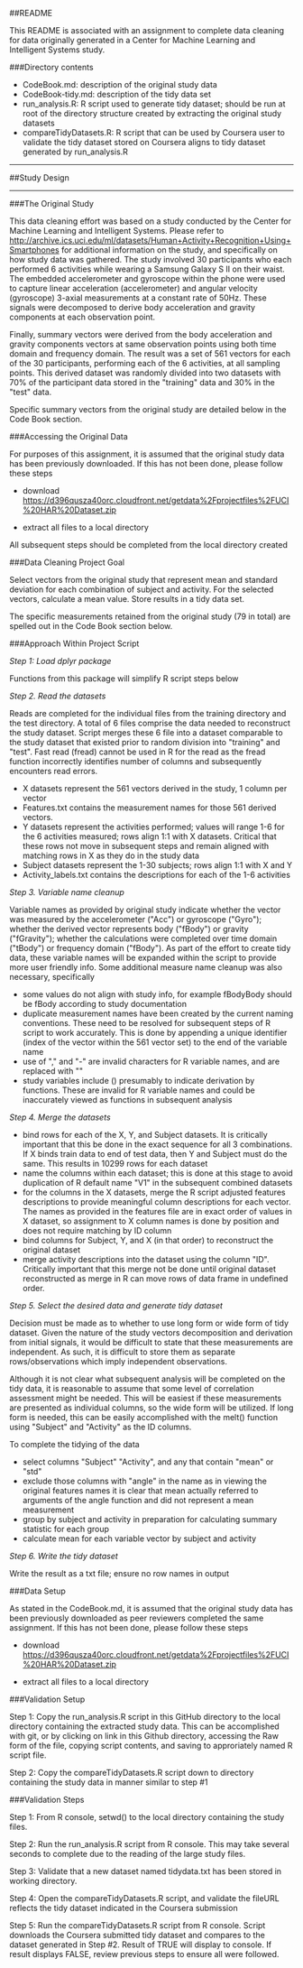 ##README

This README is associated with an assignment to complete data cleaning for data originally generated in a Center for Machine Learning and Intelligent Systems study.

###Directory contents

+ CodeBook.md: description of the original study data 
+ CodeBook-tidy.md: description of the tidy data set
+ run_analysis.R: R script used to generate tidy dataset; should be run at root of the directory structure created by extracting the original study datasets
+ compareTidyDatasets.R: R script that can be used by Coursera user to validate the tidy dataset stored on Coursera aligns to tidy dataset generated by run_analysis.R

---



##Study Design

---

###The Original Study

This data cleaning effort was based on a study conducted by the Center for 
Machine Learning and Intelligent Systems.  Please refer to http://archive.ics.uci.edu/ml/datasets/Human+Activity+Recognition+Using+Smartphones for additional information on the study, and specifically on how study data was gathered.  The study involved 30 participants who each performed 6 activities while wearing a Samsung Galaxy S II on their waist.  The embedded accelerometer and gyroscope within the phone were used to capture linear acceleration (accelerometer) and angular velocity (gyroscope) 3-axial measurements at a constant rate of 50Hz.  These signals were decomposed to derive body acceleration and gravity components at each observation point.  

Finally, summary vectors were derived from the body acceleration and gravity components vectors at same observation points using both time domain and frequency domain.  The result was a set of 561 vectors for each of the 30 participants, performing each of the 6 activities, at all sampling points.  This derived dataset was randomly divided into two datasets with 70% of the participant data stored in the "training" data and 30% in the "test" data.

Specific summary vectors from the original study are detailed below in the Code Book section.  

###Accessing the Original Data

For purposes of this assignment, it is assumed that the original study data has been previously downloaded.  If this has not been done, please follow these steps
  
  * download https://d396qusza40orc.cloudfront.net/getdata%2Fprojectfiles%2FUCI%20HAR%20Dataset.zip
  
  * extract all files to a local directory

All subsequent steps should be completed from the local directory created

###Data Cleaning Project Goal

Select vectors from the original study that represent mean and standard 
deviation for each combination of subject and activity.  For the selected vectors, calculate a mean value.  Store results in a tidy data set. 

The specific measurements retained from the original study (79 in total) are spelled out in the Code Book section below.  

###Approach Within Project Script

*Step 1: Load dplyr package*

Functions from this package will simplify R script steps below

*Step 2. Read the datasets*

Reads are completed for the individual files from the training directory and the test directory.  A total of 6 files comprise the data needed to reconstruct the study dataset.  Script merges these 6 file into a dataset comparable to the study dataset that existed prior to random division into "training" and "test". Fast read (fread) cannot be used in R for the read as the fread function incorrectly identifies number of columns and subsequently encounters read errors.

+ X datasets represent the 561 vectors derived in the study, 1 column per vector
+ Features.txt contains the measurement names for those 561 derived vectors.  
+ Y datasets represent the activities performed; values will range 1-6 for the 6 activities measured; rows align 1:1 with X datasets.  Critical that these rows not move in subsequent steps and remain aligned with matching rows in X as they do in the study data
+ Subject datasets represent the 1-30 subjects; rows align 1:1 with X and Y 
+ Activity_labels.txt contains the descriptions for each of the 1-6 activities

*Step 3. Variable name cleanup*

Variable names as provided by original study indicate whether the vector was measured by the accelerometer ("Acc") or gyroscope ("Gyro"); whether the derived vector represents body ("fBody") or gravity ("fGravity"); whether the calculations were completed over time domain ("tBody") or frequency domain ("fBody").  As 
part of the effort to create tidy data, these variable names will be expanded 
within the script to provide more user friendly info.  Some additional measure 
name cleanup was also necessary, specifically

+ some values do not align with study info, for example fBodyBody should be 
fBody according to study documentation
+ duplicate measurement names have been created by the current naming 
conventions.  These need to be resolved for subsequent steps of R script to work 
accurately.  This is done by appending a unique identifier (index of the 
vector within the 561 vector set) to the end of the variable name
+ use of "," and "-" are invalid characters for R variable names, and are 
replaced with ""
+ study variables include () presumably to indicate derivation by functions.  These are invalid for R variable names and could be inaccurately viewed as 
functions in subsequent analysis

*Step 4. Merge the datasets*
    
+ bind rows for each of the X, Y, and Subject datasets.  It is critically important that this be done in the exact sequence for all 3 combinations.  If X binds train data to end of test data, then Y and Subject must do the same.  This results in 10299 rows for each dataset
+ name the columns within each dataset; this is done at this stage to avoid 
duplication of R default name "V1" in the subsequent combined datasets
+ for the columns in the X datasets, merge the R script adjusted features 
descriptions to provide meaningful column descriptions for each vector.  The names as provided in the features file are in exact order of values in X dataset, so assignment to X column names is done by position and does not require matching by ID column 
+ bind columns for Subject, Y, and X (in that order) to reconstruct the 
original dataset
+ merge activity descriptions into the dataset using the column "ID". Critically important that this merge not be done until original dataset reconstructed as merge in R can move rows of data frame in undefined order.  

*Step 5. Select the desired data and generate tidy dataset*

Decision must be made as to whether to use long form or wide form of tidy dataset.  Given the nature of the study vectors decomposition and derivation from initial signals, it would be difficult to state that these measurements are independent.  As such, it is difficult to store them as separate rows/observations which imply independent observations.  

Although it is not clear what subsequent analysis will be completed on the tidy 
data, it is reasonable to assume that some level of correlation assessment 
might be needed.  This will be easiest if these measurements are presented as 
individual columns, so the wide form will be utilized.  If long form is needed, this can be easily accomplished with the melt() function using "Subject" and "Activity" as the ID columns.

To complete the tidying of the data

+ select columns "Subject" "Activity", and any that contain "mean" or "std"
+ exclude those columns with "angle" in the name as in viewing the original 
features names it is clear that mean actually referred to arguments of the angle function and did not represent a mean measurement
+ group by subject and activity in preparation for calculating summary 
statistic for each group
+ calculate mean for each variable vector by subject and activity

*Step 6. Write the tidy dataset*

Write the result as a txt file; ensure no row names in output

###Data Setup

As stated in the CodeBook.md, it is assumed that the original study data has been previously downloaded as peer reviewers completed the same assignment.  If this has not been done, please follow these steps
  
  * download https://d396qusza40orc.cloudfront.net/getdata%2Fprojectfiles%2FUCI%20HAR%20Dataset.zip
  
  * extract all files to a local directory

###Validation Setup

Step 1: Copy the run_analysis.R script in this GitHub directory to the local directory containing the extracted study data.  This can be accomplished with git, or by clicking on link in this Github directory, accessing the Raw form of the file, copying script contents, and saving to approriately named R script file.

Step 2: Copy the compareTidyDatasets.R script down to directory containing the study data in manner similar to step #1

###Validation Steps

Step 1: From R console, setwd() to the local directory containing the study files.

Step 2: Run the run_analysis.R script from R console.  This may take several seconds to complete due to the reading of the large study files.

Step 3: Validate that a new dataset named tidydata.txt has been stored in working directory.

Step 4: Open the compareTidyDatasets.R script, and validate the fileURL reflects the tidy dataset indicated in the Coursera submission

Step 5: Run the compareTidyDatasets.R script from R console.  Script downloads the Coursera submitted tidy dataset and compares to the dataset generated in Step #2.  Result of TRUE will display to console.  If result displays FALSE, review previous steps to ensure all were followed.
